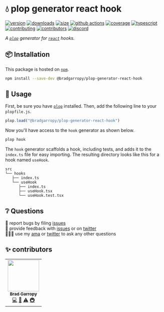 # 💧 plop generator react hook

[![version][version-badge]][npm]
[![downloads][downloads-badge]][npm]
[![size][size-badge]][bundlephobia]
[![github actions][github-actions-badge]][github-actions]
[![coverage][codecov-badge]][codecov]
[![typescript][typescript-badge]][typescript]
[![contributing][contributing-badge]][contributing]
[![contributors][contributors-badge]][contributors]
[![discord][discord-badge]][discord]

_A [`plop`][plop] generator for [`react`][react] hooks._

## 📦 Installation

This package is hosted on [`npm`][npm].

```bash
npm install --save-dev @bradgarropy/plop-generator-react-hook
```

## 🥑 Usage

First, be sure you have [`plop`][plop] installed. Then, add the following line to your `plopfile.js`.

```javascript
plop.load("@bradgarropy/plop-generator-react-hook")
```

Now you'll have access to the `hook` generator as shown below.

```bash
plop hook
```

The `hook` generator scaffolds a hook, including tests, and adds it to the `index.ts` file for easy importing. The resulting directory looks like this for a hook named `useHook`.

```text
src
└── hooks
   ├── index.ts
   └── useHook
      ├── index.ts
      ├── useHook.tsx
      └── useHook.test.tsx
```

## ❔ Questions

🐛 report bugs by filing [issues][issues]  
📢 provide feedback with [issues][issues] or on [twitter][twitter]  
🙋🏼‍♂️ use my [ama][ama] or [twitter][twitter] to ask any other questions

## ✨ contributors

<!-- ALL-CONTRIBUTORS-LIST:START - Do not remove or modify this section -->
<!-- prettier-ignore-start -->
<!-- markdownlint-disable -->
<table>
  <tr>
    <td align="center"><a href="https://bradgarropy.com"><img src="https://avatars.githubusercontent.com/u/11336745?v=4?s=100" width="100px;" alt=""/><br /><sub><b>Brad Garropy</b></sub></a><br /><a href="https://github.com/bradgarropy/plop-generator-react-component/commits?author=bradgarropy" title="Code">💻</a> <a href="https://github.com/bradgarropy/plop-generator-react-component/commits?author=bradgarropy" title="Documentation">📖</a> <a href="https://github.com/bradgarropy/plop-generator-react-component/commits?author=bradgarropy" title="Tests">⚠️</a> <a href="#infra-bradgarropy" title="Infrastructure (Hosting, Build-Tools, etc)">🚇</a></td>
  </tr>
</table>

<!-- markdownlint-restore -->
<!-- prettier-ignore-end -->

<!-- ALL-CONTRIBUTORS-LIST:END -->

[codecov]: https://app.codecov.io/gh/bradgarropy/plop-generator-react-component
[contributing]: https://github.com/bradgarropy/plop-generator-react-component/blob/master/contributing.md
[contributors]: #-contributors
[npm]: https://www.npmjs.com/package/@bradgarropy/plop-generator-react-component
[codecov-badge]: https://img.shields.io/codecov/c/github/bradgarropy/plop-generator-react-component?style=flat-square
[version-badge]: https://img.shields.io/npm/v/@bradgarropy/react-library-start.svg?style=flat-square
[downloads-badge]: https://img.shields.io/npm/dt/@bradgarropy/react-library-start?style=flat-square
[contributing-badge]: https://img.shields.io/badge/PRs-welcome-success?style=flat-square
[contributors-badge]: https://img.shields.io/github/all-contributors/bradgarropy/plop-generator-react-component?style=flat-square
[issues]: https://github.com/bradgarropy/plop-generator-react-component/issues
[twitter]: https://twitter.com/bradgarropy
[ama]: https://bradgarropy.com/ama
[bundlephobia]: https://bundlephobia.com/result?p=@bradgarropy/plop-generator-react-component
[size-badge]: https://img.shields.io/bundlephobia/minzip/@bradgarropy/plop-generator-react-component?style=flat-square
[github-actions]: https://github.com/bradgarropy/plop-generator-react-component/actions
[github-actions-badge]: https://img.shields.io/github/workflow/status/bradgarropy/plop-generator-react-component/%F0%9F%9A%80%20release?style=flat-square
[typescript]: https://www.typescriptlang.org/dt/search?search=%40bradgarropy%2Fplop-generator-react-component
[typescript-badge]: https://img.shields.io/npm/types/@bradgarropy/plop-generator-react-component?style=flat-square
[discord]: https://bradgarropy.com/discord
[discord-badge]: https://img.shields.io/discord/748196643140010015?style=flat-square
[plop]: https://plopjs.com
[react]: https://reactjs.org
